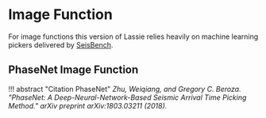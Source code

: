 # Image Function

For image functions this version of Lassie relies heavily on machine learning pickers delivered by [SeisBench](https://github.com/seisbench/seisbench).

## PhaseNet Image Function

!!! abstract "Citation PhaseNet"
    *Zhu, Weiqiang, and Gregory C. Beroza. "PhaseNet: A Deep-Neural-Network-Based Seismic Arrival Time Picking Method." arXiv preprint arXiv:1803.03211 (2018).*
